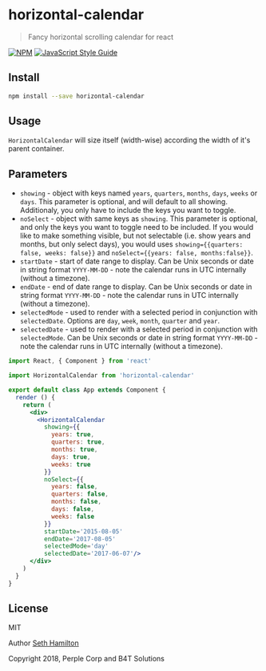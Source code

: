 # horizontal-calendar

> Fancy horizontal scrolling calendar for react

[![NPM](https://img.shields.io/npm/v/horizontal-calendar.svg)](https://www.npmjs.com/package/horizontal-calendar) [![JavaScript Style Guide](https://img.shields.io/badge/code_style-standard-brightgreen.svg)](https://standardjs.com)

## Install

```bash
npm install --save horizontal-calendar
```

## Usage

`HorizontalCalendar` will size itself (width-wise) according the width of it's parent container.

## Parameters

- `showing` - object with keys named `years`, `quarters`, `months`, `days`, `weeks` or `days`. This parameter is optional, and will default to all showing. Additionaly, you only have to include the keys you want to toggle.
- `noSelect` - object with same keys as `showing`. This parameter is optional, and only the keys you want to toggle need to be included. If you would like to make something visible, but not selectable (i.e. show years and months, but only select days), you would uses `showing={{quarters: false, weeks: false}}` and `noSelect={{years: false, months:false}}`.
- `startDate` - start of date range to display. Can be Unix seconds or date in string format `YYYY-MM-DD` - note the calendar runs in UTC internally (without a timezone).
- `endDate` - end of date range to display. Can be Unix seconds or date in string format `YYYY-MM-DD` - note the calendar runs in UTC internally (without a timezone).
- `selectedMode` - used to render with a selected period in conjunction with `selectedDate`. Options are `day`, `week`, `month`, `quarter` and `year`.
- `selectedDate` - used to render with a selected period in conjunction with `selectedMode`. Can be Unix seconds or date in string format `YYYY-MM-DD` - note the calendar runs in UTC internally (without a timezone).


```jsx
import React, { Component } from 'react'

import HorizontalCalendar from 'horizontal-calendar'

export default class App extends Component {
  render () {
    return (
      <div>
        <HorizontalCalendar
          showing={{
            years: true,
            quarters: true,
            months: true,
            days: true,
            weeks: true
          }}
          noSelect={{
            years: false,
            quarters: false,
            months: false,
            days: false,
            weeks: false
          }}
          startDate='2015-08-05'
          endDate='2017-08-05'
          selectedMode='day'
          selectedDate='2017-06-07'/>
      </div>
    )
  }
}
```

## License

MIT 

Author [Seth Hamilton](https://github.com/SethHamilton)

Copyright 2018, Perple Corp and B4T Solutions

